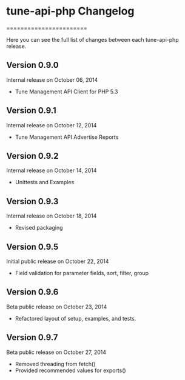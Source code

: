 # tune-api-php Changelog
=======================

Here you can see the full list of changes between each tune-api-php release.

Version 0.9.0
--------------

Internal release on October 06, 2014
* Tune Management API Client for PHP 5.3

Version 0.9.1
--------------

Internal release on October 12, 2014
* Tune Management API Advertise Reports

Version 0.9.2
--------------

Internal release on October 14, 2014
* Unittests and Examples

Version 0.9.3
--------------

Internal release on October 18, 2014
* Revised packaging

Version 0.9.5
--------------

Initial public release on October 22, 2014
* Field validation for parameter fields, sort, filter, group

Version 0.9.6
--------------

Beta public release on October 23, 2014
* Refactored layout of setup, examples, and tests.

Version 0.9.7
--------------

Beta public release on October 27, 2014
* Removed threading from fetch()
* Provided recommended values for exports()
